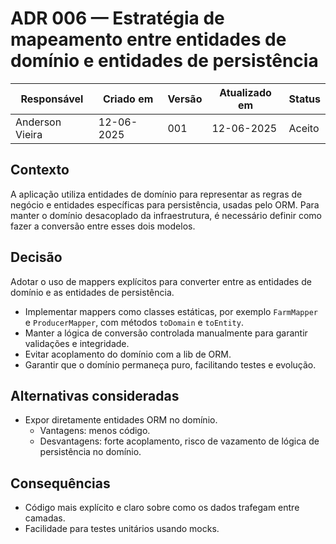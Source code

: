 # ADR 006 — Estratégia de mapeamento entre entidades de domínio e entidades de persistência

| Responsável     | Criado em  | Versão | Atualizado em | Status |
| --------------- | ---------- | ------ | ------------- | ------ |
| Anderson Vieira | 12-06-2025 | 001    | 12-06-2025    | Aceito |

## Contexto

A aplicação utiliza entidades de domínio para representar as regras de negócio e entidades específicas para persistência, usadas pelo ORM. Para manter o domínio desacoplado da infraestrutura, é necessário definir como fazer a conversão entre esses dois modelos.

## Decisão

Adotar o uso de mappers explícitos para converter entre as entidades de domínio e as entidades de persistência.

- Implementar mappers como classes estáticas, por exemplo `FarmMapper` e `ProducerMapper`, com métodos `toDomain` e `toEntity`.
- Manter a lógica de conversão controlada manualmente para garantir validações e integridade.
- Evitar acoplamento do domínio com a lib de ORM.
- Garantir que o domínio permaneça puro, facilitando testes e evolução.

## Alternativas consideradas

- Expor diretamente entidades ORM no domínio.
  - Vantagens: menos código.
  - Desvantagens: forte acoplamento, risco de vazamento de lógica de persistência no domínio.

## Consequências

- Código mais explícito e claro sobre como os dados trafegam entre camadas.
- Facilidade para testes unitários usando mocks.
